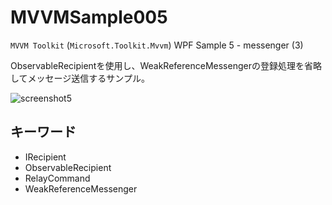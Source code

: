 # MVVMSample005
`MVVM Toolkit` (`Microsoft.Toolkit.Mvvm`) WPF Sample 5 - messenger (3)

ObservableRecipientを使用し、WeakReferenceMessengerの登録処理を省略してメッセージ送信するサンプル。

![screenshot5](https://user-images.githubusercontent.com/81235941/115363179-343ad200-a1fd-11eb-9078-35e3d980bd30.png)

## キーワード

* IRecipient
* ObservableRecipient
* RelayCommand
* WeakReferenceMessenger

